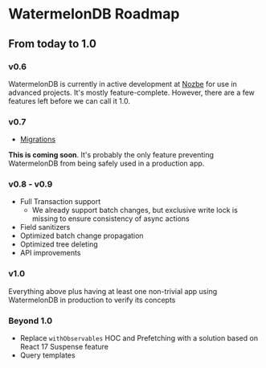 # WatermelonDB Roadmap

## From today to 1.0

### v0.6

WatermelonDB is currently in active development at [Nozbe](https://nozbe.com) for use in advanced projects. It's mostly feature-complete. However, there are a few features left before we can call it 1.0.

### v0.7

- [Migrations](./Advanced/Migrations.md)

**This is coming soon**. It's probably the only feature preventing WatermelonDB from being safely used in a production app.

### v0.8 - v0.9

- Full Transaction support
  - We already support batch changes, but exclusive write lock is missing to ensure consistency of async actions
- Field sanitizers
- Optimized batch change propagation
- Optimized tree deleting
- API improvements

### v1.0

Everything above plus having at least one non-trivial app using WatermelonDB in production to verify its concepts

### Beyond 1.0

- Replace `withObservables` HOC and Prefetching with a solution based on React 17 Suspense feature
- Query templates
